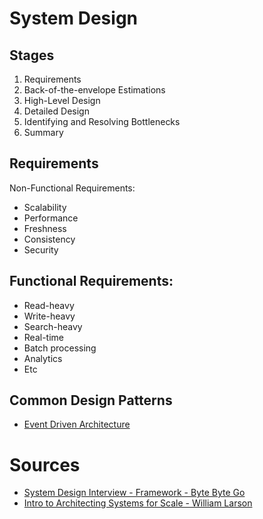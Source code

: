 # System Design

## Stages
1. Requirements
2. Back-of-the-envelope Estimations
3. High-Level Design
4. Detailed Design
5. Identifying and Resolving Bottlenecks
6. Summary

## Requirements
Non-Functional Requirements:
- Scalability
- Performance
- Freshness
- Consistency
- Security

## Functional Requirements:
- Read-heavy 
- Write-heavy
- Search-heavy
- Real-time
- Batch processing
- Analytics
- Etc

## Common Design Patterns
- [Event Driven Architecture](design-patterns/event-driven-architecture.md)

# Sources
- [System Design Interview - Framework - Byte Byte Go](https://www.youtube.com/watch?v=i7twT3x5yv8&ab_channel=ByteByteGo)
- [Intro to Architecting Systems for Scale - William Larson](https://lethain.com/introduction-to-architecting-systems-for-scale/)